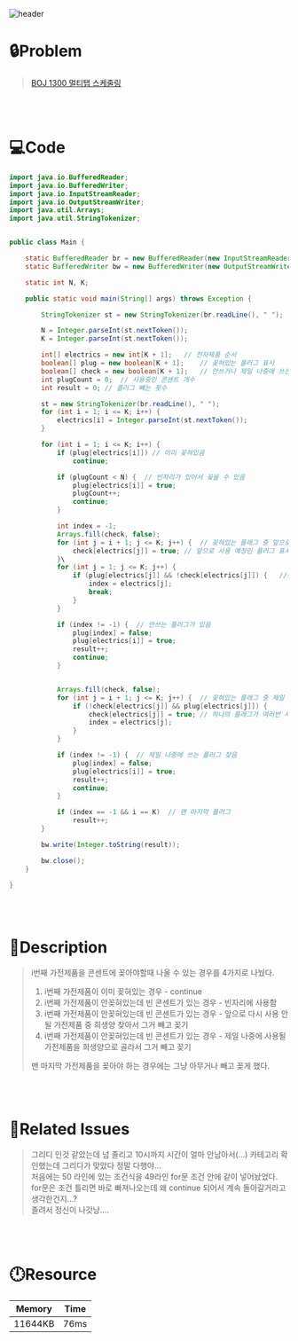 ![header](https://capsule-render.vercel.app/api?type=waving&height=200&color=0:FF658D,100:FFCB32&text=BOJ%201700&fontColor=FFFFFF&fontAlign=80&fontAlignY=35&fontSize=50)

# **🔒Problem**

> [BOJ 1300 멀티탭 스케줄링](https://www.acmicpc.net/problem/1700)

<br>
<br>

# **💻Code**

```java
import java.io.BufferedReader;
import java.io.BufferedWriter;
import java.io.InputStreamReader;
import java.io.OutputStreamWriter;
import java.util.Arrays;
import java.util.StringTokenizer;


public class Main {

    static BufferedReader br = new BufferedReader(new InputStreamReader(System.in));
    static BufferedWriter bw = new BufferedWriter(new OutputStreamWriter(System.out));

    static int N, K;

    public static void main(String[] args) throws Exception {

        StringTokenizer st = new StringTokenizer(br.readLine(), " ");

        N = Integer.parseInt(st.nextToken());
        K = Integer.parseInt(st.nextToken());

        int[] electrics = new int[K + 1];   // 전자제품 순서
        boolean[] plug = new boolean[K + 1];    // 꽂혀있는 플러그 표시
        boolean[] check = new boolean[K + 1];   // 안쓰거나 제일 나중에 쓰는 플러그 찾을때 씀
        int plugCount = 0;  // 사용중인 콘센트 개수
        int result = 0; // 플러그 빼는 횟수

        st = new StringTokenizer(br.readLine(), " ");
        for (int i = 1; i <= K; i++) {
            electrics[i] = Integer.parseInt(st.nextToken());
        }

        for (int i = 1; i <= K; i++) {
            if (plug[electrics[i]]) // 이미 꽂혀있음
                continue;

            if (plugCount < N) {  // 빈자리가 있어서 꽂을 수 있음
                plug[electrics[i]] = true;
                plugCount++;
                continue;
            }

            int index = -1;
            Arrays.fill(check, false);
            for (int j = i + 1; j <= K; j++) {  // 꽂혀있는 플래그 중 앞으로 사용 안하는 플래그 찾기
                check[electrics[j]] = true; // 앞으로 사용 예정인 플러그 표시
            }\
            for (int j = 1; j <= K; j++) {
                if (plug[electrics[j]] && !check[electrics[j]]) {   //꽂혀있으면서 사용예정 아닌 플러그
                    index = electrics[j];
                    break;
                }
            }

            if (index != -1) {  // 안쓰는 플러그가 있음
                plug[index] = false;
                plug[electrics[i]] = true;
                result++;
                continue;
            }


            Arrays.fill(check, false);
            for (int j = i + 1; j <= K; j++) {  // 꽂혀있는 플래그 중 제일 나중에 사용하는 플래그 찾기
                if (!check[electrics[j]] && plug[electrics[j]]) {
                    check[electrics[j]] = true; // 하나의 플래그가 여러번 사용될 경우 그 중 먼저 쓰는 플래그를 기준으로 함
                    index = electrics[j];
                }
            }

            if (index != -1) {  // 제일 나중에 쓰는 플러그 찾음
                plug[index] = false;
                plug[electrics[i]] = true;
                result++;
                continue;
            }

            if (index == -1 && i == K)  // 맨 마지막 플러그
                result++;
        }

        bw.write(Integer.toString(result));

        bw.close();
    }

}

```

<br>
<br>

# **🔑Description**

> i번째 가전제품을 콘센트에 꽂아야할때 나올 수 있는 경우를 4가지로 나눴다.
>
> 1. i번째 가전제품이 이미 꽂혀있는 경우 - continue
> 2. i번째 가전제품이 안꽂혀있는데 빈 콘센트가 있는 경우 - 빈자리에 사용함
> 3. i번째 가전제품이 안꽂혀있는데 빈 콘센트가 있는 경우 - 앞으로 다시 사용 안될 가전제품 중 희생양 찾아서 그거 빼고 꽂기
> 4. i번째 가전제품이 안꽂혀있는데 빈 콘센트가 있는 경우 - 제일 나중에 사용될 가전제품을 희생양으로 골라서 그거 빼고 꽂기
>
> 맨 마지막 가전제품을 꽂아야 하는 경우에는 그냥 아무거나 빼고 꽂게 했다.

<br>
<br>

# **📑Related Issues**

> 그리디 인것 같았는데 넘 졸리고 10시까지 시간이 얼마 안남아서(...) 카테고리 확인했는데 그리디가 맞았다 정말 다행야...\
> 처음에는 50 라인에 있는 조건식을 49라인 for문 조건 안에 같이 넣어놨었다.\
> for문은 조건 틀리면 바로 빠져나오는데 왜 continue 되어서 계속 돌아갈거라고 생각한건지...?\
> 졸려서 정신이 나갓낭....

<br>
<br>

# **🕛Resource**

| Memory  | Time |
| ------- | ---- |
| 11644KB | 76ms |
